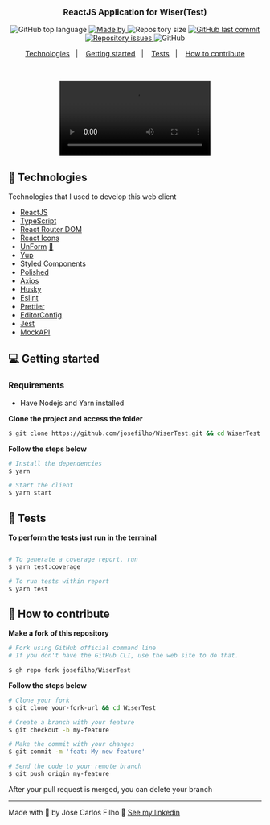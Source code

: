 <h3 align="center">
  ReactJS Application for Wiser(Test)
</h3>

<p align="center">
  <img alt="GitHub top language" src="https://img.shields.io/github/languages/top/josefilho/WiserTest?color=%9D25B000">

  <a href="https://www.linkedin.com/in/filhojosecs/" target="_blank" rel="noopener noreferrer">
    <img alt="Made by" src="https://img.shields.io/badge/Made%20By-Jose%20Carlos-%9D25B000">
  </a>

  <img alt="Repository size" src="https://img.shields.io/github/repo-size/josefilho/WiserTest?color=%9D25B000">

  <a href="https://github.com/josefilho/WiserTest/commits/master">
    <img alt="GitHub last commit" src="https://img.shields.io/github/last-commit/josefilho/WiserTest?color=%9D25B000">
  </a>

  <a href="https://github.com/josefilho/WiserTest/issues">
    <img alt="Repository issues" src="https://img.shields.io/github/issues/josefilho/WiserTest?color=%9D25B000">
  </a>

  <img alt="GitHub" src="https://img.shields.io/github/license/josefilho/WiserTest?color=%9D25B000">
</p>

<p align="center">
  <a href="#-technologies">Technologies</a>&nbsp;&nbsp;&nbsp;|&nbsp;&nbsp;&nbsp;
  <a href="#-getting-started">Getting started</a>&nbsp;&nbsp;&nbsp;|&nbsp;&nbsp;&nbsp;
  <a href="#-tests">Tests</a>&nbsp;&nbsp;&nbsp;|&nbsp;&nbsp;&nbsp;
  <a href="#-how-to-contribute">How to contribute</a>
</p>

</br>

<p align="center">
  <video alt="Presentation" src="https://res.cloudinary.com/feensir/video/upload/v1620981947/IMG_5301_fzv6fw.mp4">
</p>


## 🚀 Technologies

Technologies that I used to develop this web client

- [ReactJS](https://reactjs.org/)
- [TypeScript](https://www.typescriptlang.org/)
- [React Router DOM](https://reacttraining.com/react-router/)
- [React Icons](https://react-icons.netlify.com/#/)
- [UnForm](https://unform.dev/) [💜](https://rocketseat.com.br/)
- [Yup](https://github.com/jquense/yup)
- [Styled Components](https://styled-components.com/)
- [Polished](https://github.com/styled-components/polished)
- [Axios](https://github.com/axios/axios)
- [Husky](https://github.com/typicode/husky)
- [Eslint](https://eslint.org/)
- [Prettier](https://prettier.io/)
- [EditorConfig](https://editorconfig.org/)
- [Jest](https://jestjs.io/)
- [MockAPI](https://www.mockapi.io/)

## 💻 Getting started

### Requirements

- Have Nodejs and Yarn installed

**Clone the project and access the folder**

```bash
$ git clone https://github.com/josefilho/WiserTest.git && cd WiserTest
```

**Follow the steps below**

```bash
# Install the dependencies
$ yarn

# Start the client
$ yarn start
```

## 🏁 Tests

**To perform the tests just run in the terminal**

```bash

# To generate a coverage report, run
$ yarn test:coverage

# To run tests within report
$ yarn test
```

## 🤔 How to contribute

**Make a fork of this repository**

```bash
# Fork using GitHub official command line
# If you don't have the GitHub CLI, use the web site to do that.

$ gh repo fork josefilho/WiserTest
```

**Follow the steps below**

```bash
# Clone your fork
$ git clone your-fork-url && cd WiserTest

# Create a branch with your feature
$ git checkout -b my-feature

# Make the commit with your changes
$ git commit -m 'feat: My new feature'

# Send the code to your remote branch
$ git push origin my-feature
```

After your pull request is merged, you can delete your branch

---

Made with 💜 by Jose Carlos Filho 👋 [See my linkedin](https://www.linkedin.com/in/filhojosecs/)
